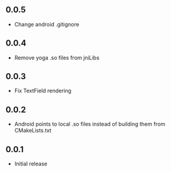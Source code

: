 ## 0.0.5

* Change android .gitignore

## 0.0.4

* Remove yoga .so files from jniLibs

## 0.0.3

* Fix TextField rendering

## 0.0.2

* Android points to local .so files instead of building them from CMakeLists.txt

## 0.0.1

* Initial release

